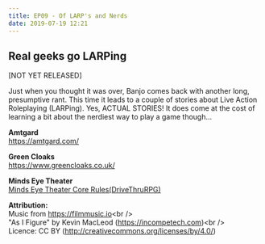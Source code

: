 ```yaml
---
title: EP09 - Of LARP's and Nerds
date: 2019-07-19 12:21
---
```


## Real geeks go LARPing

[NOT YET RELEASED]

<p>
Just when you thought it was over, Banjo comes back with another long, presumptive rant.  This time it leads to a couple of stories about Live Action Roleplaying (LARPing).  Yes, ACTUAL STORIES!
It does come at the cost of learning a bit about the nerdiest way to play a game though...
</p>

<p><strong>Amtgard</strong><br>
<a href="https://amtgard.com/">https://amtgard.com/</a></p>
<p><strong>Green Cloaks</strong><br>
<a href="https://www.greencloaks.co.uk/">https://www.greencloaks.co.uk/</a></p>
<p><strong>Minds Eye Theater<br>
</strong><a href="https://www.drivethrurpg.com/product/2372/Minds-Eye-Theatre-Core-Rulebook">Minds Eye Theater Core Rules(DriveThruRPG)</a><br>
</p>
<p><strong>Attribution:<br>
</strong>Music from <a href="https://filmmusic.io">https://filmmusic.io</a>&lt;br /&gt;<br>
"As I Figure" by Kevin MacLeod (<a href="https://incompetech.com">https://incompetech.com</a>)&lt;br /&gt;<br>
Licence: CC BY (<a href="http://creativecommons.org/licenses/by/4.0/">http://creativecommons.org/licenses/by/4.0/</a>)</p>
<p><br></p>
